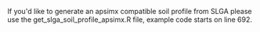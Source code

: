 If you'd like to generate an apsimx compatible soil profile from SLGA please use the get_slga_soil_profile_apsimx.R file, example code starts on line 692.
